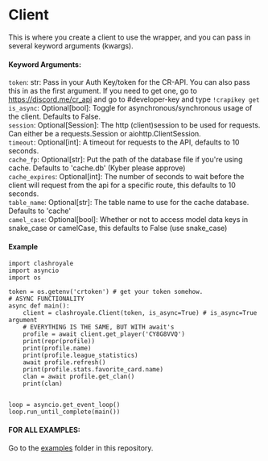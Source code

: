 # Client
This is where you create a client to use the wrapper, and you can pass in several keyword arguments (kwargs).
#### Keyword Arguments:
`token`: str: Pass in your Auth Key/token for the CR-API. You can also pass this in as the first argument. If you need to get one, go to https://discord.me/cr_api and go to #developer-key and type `!crapikey get`<br>
`is_async`: Optional[bool]: Toggle for asynchronous/synchronous usage of the client. Defaults to False.<br>
`session`: Optional[Session]: The http (client)session to be used for requests. Can either be a requests.Session or aiohttp.ClientSession.<br>
`timeout`: Optional[int]: A timeout for requests to the API, defaults to 10 seconds.<br>
`cache_fp`: Optional[str]: Put the path of the database file if you're using cache. Defaults to 'cache.db' (Kyber please approve)<br>
`cache_expires`: Optional[int]: The number of seconds to wait before the client will request from the api for a specific route, this defaults to 10 seconds.<br>
`table_name`: Optional[str]: The table name to use for the cache database. Defaults to 'cache'<br>
`camel_case`: Optional[bool]: Whether or not to access model data keys in snake_case or camelCase, this defaults to False (use snake_case)
#### Example
```
import clashroyale
import asyncio
import os

token = os.getenv('crtoken') # get your token somehow.
# ASYNC FUNCTIONALITY
async def main():
    client = clashroyale.Client(token, is_async=True) # is_async=True argument
    # EVERYTHING IS THE SAME, BUT WITH await's
    profile = await client.get_player('CY8G8VVQ')
    print(repr(profile))
    print(profile.name) 
    print(profile.league_statistics)
    await profile.refresh() 
    print(profile.stats.favorite_card.name)
    clan = await profile.get_clan() 
    print(clan)
    

loop = asyncio.get_event_loop()
loop.run_until_complete(main())
```
#### FOR ALL EXAMPLES:
Go to the [examples](https://github.com/cgrok/clashroyale/blob/master/examples) folder in this repository.
